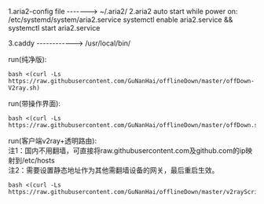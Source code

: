1.aria2-config file ------->  ~/.aria2/
2.aria2  auto start while power on:
/etc/systemd/system/aria2.service
systemctl enable aria2.service && systemctl start aria2.service

3.caddy                         ------------>  /usr/local/bin/

run(纯净版):
```
bash <(curl -Ls https://raw.githubusercontent.com/GuNanHai/offlineDown/master/offDown-V2ray.sh)
```

run(带操作界面):
```
bash <(curl -Ls https://raw.githubusercontent.com/GuNanHai/offlineDown/master/offDown.sh)
```

run(客户端v2ray+透明路由):  
注1：国内不用翻墙，可直接将raw.githubusercontent.com及github.com的ip映射到/etc/hosts                          
注2：需要设置静态地址作为其他需翻墙设备的网关，最后重启生效。
```
bash <(curl -Ls https://raw.githubusercontent.com/GuNanHai/offlineDown/master/v2rayScript/tproxy/v2rayC_tproxy.sh)
```

